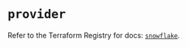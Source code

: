 # `provider`

Refer to the Terraform Registry for docs: [`snowflake`](https://registry.terraform.io/providers/snowflake-labs/snowflake/1.0.2/docs).
